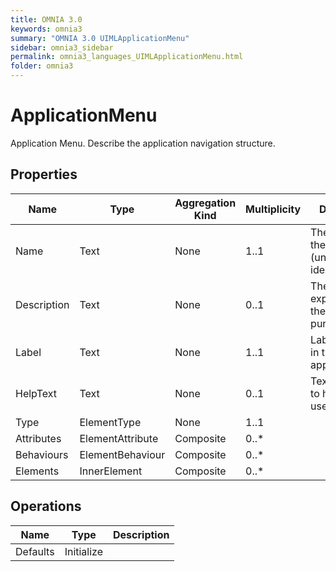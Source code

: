 ```yaml
---
title: OMNIA 3.0
keywords: omnia3
summary: "OMNIA 3.0 UIMLApplicationMenu"
sidebar: omnia3_sidebar
permalink: omnia3_languages_UIMLApplicationMenu.html
folder: omnia3
---
```


# ApplicationMenu
Application Menu. Describe the application navigation structure.
## Properties

| Name | Type | Aggregation Kind | Multiplicity | Description |
| --------- | --------- | --------- | --------- | --------- |
| Name | Text | None | 1..1 | The name of the entity (unique identifier). |
| Description | Text | None | 0..1 | The textual explanation of the entities’ purpose. |
| Label | Text | None | 1..1 | Label to display in the application. |
| HelpText | Text | None | 0..1 | Text/annotation to help the user. |
| Type | ElementType | None | 1..1 |  |
| Attributes | ElementAttribute | Composite | 0..* |  |
| Behaviours | ElementBehaviour | Composite | 0..* |  |
| Elements | InnerElement | Composite | 0..* |  |

## Operations

| Name | Type | Description |
| --------- | --------- | --------- |
| Defaults | Initialize |  |

